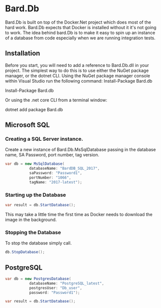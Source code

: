 # Bard.Db

Bard.Db is built on top of the Docker.Net project which does most of the hard work. Bard.Db expects that Docker is installed without it it's not going to work.
The idea behind bard.Db is to make it easy to spin up an instance of a database from code especially when we are running integration tests.

## Installation

Before you start, you will need to add a reference to Bard.Db.dll in your project. 
The simplest way to do this is to use either the NuGet package manager, or the dotnet CLI.
Using the NuGet package manager console within Visual Studio run the following command:
Install-Package Bard.db

Install-Package Bard.db

Or using the .net core CLI from a terminal window:

dotnet add package Bard.db

## Microsoft SQL

### Creating a SQL Server instance.

Create a new instance of Bard.Db.MsSqlDatabase passing in the database name,  SA Password, port number,  tag version.
```c#
var db = new MsSqlDatabase(
           databaseName: "BardDB_SQL_2017",
           saPassword: "Password1",
           portNumber: "1066",
           tagName: "2017-latest");
```

### Starting up the Database

```c#
var result = db.StartDatabase();
```

This may take a little time the first time as Docker needs to download the image in the background.

### Stopping the Database

To stop the database simply call.

``` c#
db.StopDatabase();
```

## PostgreSQL
``` c#
var db = new PostgresDatabase(
           databaseName: "PostgreSQL_latest",
           postgresUser: "Db_user",
           password: "Password1");

var result = db.StartDatabase();
```
